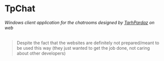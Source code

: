 # TpChat

###### Windows client application for the chatrooms designed by [TarhPardaz](https://www.tarhpardaz.ir) on web 
> Despite the fact that the websites are definitely not prepared/meant to be used this way (they just wanted to get the job done, not caring about other developers)
